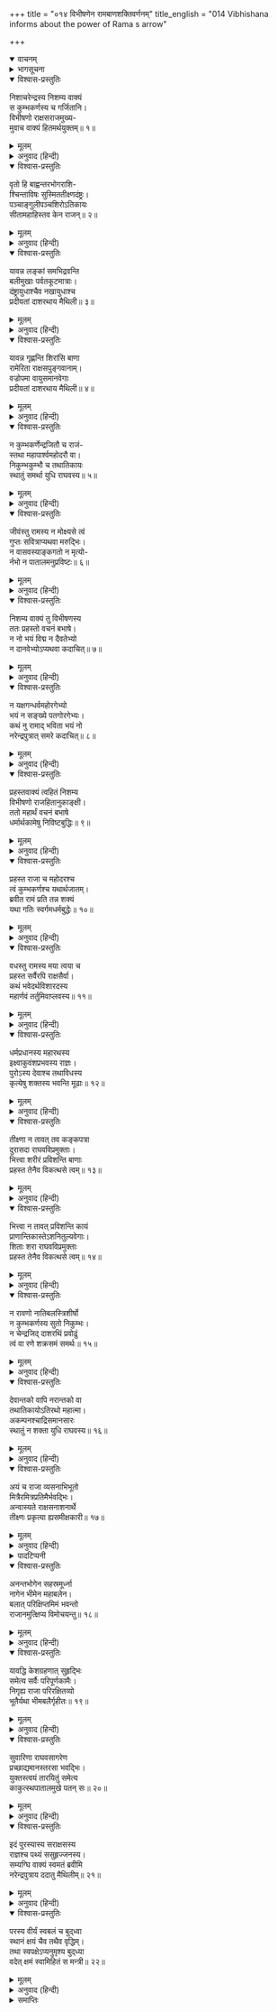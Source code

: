 +++
title = "०१४ विभीषणेन रामबाणशक्तिवर्णनम्"
title_english = "014 Vibhishana informs about the power of Rama s arrow"

+++
<details open><summary>वाचनम्</summary>
<div caption="श्रीराम-हरिसीताराममूर्ति-घनपाठिभ्यां वचनम्" class="audioEmbed" src="https://archive.org/download/Ramayana-recitation-Sriram-harisItArAmamUrti-Ghanapaati-v2/Kanda_6/Kanda_6_YK-014-Vibhishana_informs_about_the_power_of_Rama_s_arrow.mp3"></div>
</details>

<details><summary>भागसूचना</summary>

14. विभीषणका रामको अजेय बताकर उनके पास सीताको लौटा देनेकी सम्मति देना
</details>

<details open><summary>विश्वास-प्रस्तुतिः</summary>

निशाचरेन्द्रस्य निशम्य वाक्यं  
स कुम्भकर्णस्य च गर्जितानि।  
विभीषणो राक्षसराजमुख्य-  
मुवाच वाक्यं हितमर्थयुक्तम्॥ १॥
</details>

<details><summary>मूलम्</summary>

निशाचरेन्द्रस्य निशम्य वाक्यं  
स कुम्भकर्णस्य च गर्जितानि।  
विभीषणो राक्षसराजमुख्य-  
मुवाच वाक्यं हितमर्थयुक्तम्॥ १॥
</details>

<details><summary>अनुवाद (हिन्दी)</summary>

राक्षसराज रावणके इन वचनों और कुम्भकर्णकी गर्जनाओंको सुनकर विभीषणने रावणसे ये सार्थक और हितकारी वचन कहे—॥ १॥
</details>

<details open><summary>विश्वास-प्रस्तुतिः</summary>

वृतो हि बाह्वन्तरभोगराशि-  
श्चिन्ताविषः सुस्मिततीक्ष्णदंष्ट्रः।  
पञ्चाङ्गुलीपञ्चशिरोऽतिकायः  
सीतामहाहिस्तव केन राजन्॥ २॥
</details>

<details><summary>मूलम्</summary>

वृतो हि बाह्वन्तरभोगराशि-  
श्चिन्ताविषः सुस्मिततीक्ष्णदंष्ट्रः।  
पञ्चाङ्गुलीपञ्चशिरोऽतिकायः  
सीतामहाहिस्तव केन राजन्॥ २॥
</details>

<details><summary>अनुवाद (हिन्दी)</summary>

‘राजन्! सीता नामधारी विशालकाय महान् सर्पको किसने आपके गलेमें बाँध दिया है? उसके हृदयका भाग ही उस सर्पका शरीर है, चिन्ता ही विष है, सुन्दर मुसकान ही तीखी दाढ़ हैं और प्रत्येक हाथकी पाँच-पाँच अङ्गुलियाँ ही इस सर्पके पाँच सिर हैं॥ २॥
</details>

<details open><summary>विश्वास-प्रस्तुतिः</summary>

यावन्न लङ्कां समभिद्रवन्ति  
बलीमुखाः पर्वतकूटमात्राः।  
दंष्ट्रायुधाश्चैव नखायुधाश्च  
प्रदीयतां दाशरथाय मैथिली॥ ३॥
</details>

<details><summary>मूलम्</summary>

यावन्न लङ्कां समभिद्रवन्ति  
बलीमुखाः पर्वतकूटमात्राः।  
दंष्ट्रायुधाश्चैव नखायुधाश्च  
प्रदीयतां दाशरथाय मैथिली॥ ३॥
</details>

<details><summary>अनुवाद (हिन्दी)</summary>

‘जबतक पर्वत-शिखरके समान ऊँचे वानर, जिनके दाँत और नख ही आयुध हैं, लङ्कापर चढ़ाई नहीं करते, तभीतक आप दशरथनन्दन श्रीरामके हाथमें मिथिलेशकुमारी सीताको सौंप दीजिये॥ ३॥
</details>

<details open><summary>विश्वास-प्रस्तुतिः</summary>

यावन्न गृह्णन्ति शिरांसि बाणा  
रामेरिता राक्षसपुङ्गवानाम्।  
वज्रोपमा वायुसमानवेगाः  
प्रदीयतां दाशरथाय मैथिली॥ ४॥
</details>

<details><summary>मूलम्</summary>

यावन्न गृह्णन्ति शिरांसि बाणा  
रामेरिता राक्षसपुङ्गवानाम्।  
वज्रोपमा वायुसमानवेगाः  
प्रदीयतां दाशरथाय मैथिली॥ ४॥
</details>

<details><summary>अनुवाद (हिन्दी)</summary>

‘जबतक श्रीरामचन्द्रजीके चलाये हुए वायुके समान वेगशाली तथा वज्रतुल्य बाण राक्षसशिरोमणियोंके सिर नहीं काट रहे हैं, तभीतक आप दशरथनन्दन श्रीरामकी सेवामें सीताजीको समर्पित कर दीजिये॥ ४॥
</details>

<details open><summary>विश्वास-प्रस्तुतिः</summary>

न कुम्भकर्णेन्द्रजितौ च राजं-  
स्तथा महापार्श्वमहोदरौ वा।  
निकुम्भकुम्भौ च तथातिकायः  
स्थातुं समर्था युधि राघवस्य॥ ५॥
</details>

<details><summary>मूलम्</summary>

न कुम्भकर्णेन्द्रजितौ च राजं-  
स्तथा महापार्श्वमहोदरौ वा।  
निकुम्भकुम्भौ च तथातिकायः  
स्थातुं समर्था युधि राघवस्य॥ ५॥
</details>

<details><summary>अनुवाद (हिन्दी)</summary>

‘राजन्! ये कुम्भकर्ण, इन्द्रजित् , महापार्श्व, महोदर, निकुम्भ, कुम्भ और अतिकाय—कोई भी समराङ्गणमें श्रीरघुनाथजीके सामने नहीं ठहर सकते हैं॥ ५॥
</details>

<details open><summary>विश्वास-प्रस्तुतिः</summary>

जीवंस्तु रामस्य न मोक्ष्यसे त्वं  
गुप्तः सवित्राप्यथवा मरुद्भिः।  
न वासवस्याङ्कगतो न मृत्यो-  
र्नभो न पातालमनुप्रविष्टः॥ ६॥
</details>

<details><summary>मूलम्</summary>

जीवंस्तु रामस्य न मोक्ष्यसे त्वं  
गुप्तः सवित्राप्यथवा मरुद्भिः।  
न वासवस्याङ्कगतो न मृत्यो-  
र्नभो न पातालमनुप्रविष्टः॥ ६॥
</details>

<details><summary>अनुवाद (हिन्दी)</summary>

‘यदि सूर्य या वायु आपकी रक्षा करें, इन्द्र या यम आपको गोदमें छिपा लें अथवा आप आकाश या पातालमें घुस जायँ तो भी श्रीरामके हाथसे जीवित नहीं बच सकेंगे’॥ ६॥
</details>

<details open><summary>विश्वास-प्रस्तुतिः</summary>

निशम्य वाक्यं तु विभीषणस्य  
ततः प्रहस्तो वचनं बभाषे।  
न नो भयं विद्म न दैवतेभ्यो  
न दानवेभ्योऽप्यथवा कदाचित्॥ ७॥
</details>

<details><summary>मूलम्</summary>

निशम्य वाक्यं तु विभीषणस्य  
ततः प्रहस्तो वचनं बभाषे।  
न नो भयं विद्म न दैवतेभ्यो  
न दानवेभ्योऽप्यथवा कदाचित्॥ ७॥
</details>

<details><summary>अनुवाद (हिन्दी)</summary>

विभीषणकी यह बात सुनकर प्रहस्तने कहा—‘हम देवताओं अथवा दानवोंसे कभी नहीं डरते। भय क्या वस्तु है? यह हम जानते ही नहीं हैं॥ ७॥
</details>

<details open><summary>विश्वास-प्रस्तुतिः</summary>

न यक्षगन्धर्वमहोरगेभ्यो  
भयं न सङ्ख्ये पतगोरगेभ्यः।  
कथं नु रामाद् भविता भयं नो  
नरेन्द्रपुत्रात् समरे कदाचित्॥ ८॥
</details>

<details><summary>मूलम्</summary>

न यक्षगन्धर्वमहोरगेभ्यो  
भयं न सङ्ख्ये पतगोरगेभ्यः।  
कथं नु रामाद् भविता भयं नो  
नरेन्द्रपुत्रात् समरे कदाचित्॥ ८॥
</details>

<details><summary>अनुवाद (हिन्दी)</summary>

‘हमें युद्धमें यक्षों, गन्धर्वों, बड़े-बड़े नागों, पक्षियों और सर्पोंसे भी भय नहीं होता है; फिर समराङ्गणमें राजकुमार रामसे हमें कभी भी कैसे भय होगा?’॥ ८॥
</details>

<details open><summary>विश्वास-प्रस्तुतिः</summary>

प्रहस्तवाक्यं त्वहितं निशम्य  
विभीषणो राजहितानुकाङ्क्षी।  
ततो महार्थं वचनं बभाषे  
धर्मार्थकामेषु निविष्टबुद्धिः॥ ९॥
</details>

<details><summary>मूलम्</summary>

प्रहस्तवाक्यं त्वहितं निशम्य  
विभीषणो राजहितानुकाङ्क्षी।  
ततो महार्थं वचनं बभाषे  
धर्मार्थकामेषु निविष्टबुद्धिः॥ ९॥
</details>

<details><summary>अनुवाद (हिन्दी)</summary>

विभीषण राजा रावणके सच्चे हितैषी थे। उनकी बुद्धिका धर्म, अर्थ और काममें अच्छा प्रवेश था। उन्होंने प्रहस्तके अहितकर वचन सुनकर यह महान् अर्थसे युक्त बात कही—॥ ९॥
</details>

<details open><summary>विश्वास-प्रस्तुतिः</summary>

प्रहस्त राजा च महोदरश्च  
त्वं कुम्भकर्णश्च यथार्थजातम्।  
ब्रवीत रामं प्रति तन्न शक्यं  
यथा गतिः स्वर्गमधर्मबुद्धेः॥ १०॥
</details>

<details><summary>मूलम्</summary>

प्रहस्त राजा च महोदरश्च  
त्वं कुम्भकर्णश्च यथार्थजातम्।  
ब्रवीत रामं प्रति तन्न शक्यं  
यथा गतिः स्वर्गमधर्मबुद्धेः॥ १०॥
</details>

<details><summary>अनुवाद (हिन्दी)</summary>

‘प्रहस्त! महाराज रावण, महोदर, तुम और कुम्भकर्ण—श्रीरामके प्रति जो कुछ कह रहे हो, वह सब तुम्हारे किये नहीं हो सकता। ठीक उसी तरह, जैसे पापात्मा पुरुषकी स्वर्गमें पहुँच नहीं हो सकती है॥ १०॥
</details>

<details open><summary>विश्वास-प्रस्तुतिः</summary>

वधस्तु रामस्य मया त्वया च  
प्रहस्त सर्वैरपि राक्षसैर्वा।  
कथं भवेदर्थविशारदस्य  
महार्णवं तर्तुमिवाप्लवस्य॥ ११॥
</details>

<details><summary>मूलम्</summary>

वधस्तु रामस्य मया त्वया च  
प्रहस्त सर्वैरपि राक्षसैर्वा।  
कथं भवेदर्थविशारदस्य  
महार्णवं तर्तुमिवाप्लवस्य॥ ११॥
</details>

<details><summary>अनुवाद (हिन्दी)</summary>

‘प्रहस्त! श्रीराम अर्थविशारद हैं—समस्त कार्योंके साधनमें कुशल हैं। जैसे बिना जहाज या नौकाके कोई महासागरको पार नहीं कर सकता, उसी प्रकार मुझसे, तुमसे अथवा समस्त राक्षसोंसे भी श्रीरामका वध होना कैसे सम्भव है?॥ ११॥
</details>

<details open><summary>विश्वास-प्रस्तुतिः</summary>

धर्मप्रधानस्य महारथस्य  
इक्ष्वाकुवंशप्रभवस्य राज्ञः।  
पुरोऽस्य देवाश्च तथाविधस्य  
कृत्येषु शक्तस्य भवन्ति मूढाः॥ १२॥
</details>

<details><summary>मूलम्</summary>

धर्मप्रधानस्य महारथस्य  
इक्ष्वाकुवंशप्रभवस्य राज्ञः।  
पुरोऽस्य देवाश्च तथाविधस्य  
कृत्येषु शक्तस्य भवन्ति मूढाः॥ १२॥
</details>

<details><summary>अनुवाद (हिन्दी)</summary>

‘श्रीराम धर्मको ही प्रधान वस्तु मानते हैं। उनका प्रादुर्भाव इक्ष्वाकुकुलमें हुआ है। वे सभी कार्योंके सम्पादनमें समर्थ और महारथी वीर हैं (उन्होंने विराध, कबन्ध और वाली-जैसे वीरोंको बात-की-बातमें यमलोक भेज दिया था)। ऐसे प्रसिद्ध पराक्रमी राजा श्रीरामसे सामना पड़नेपर तो देवता भी अपनी हेकड़ी भूल जायँगे (फिर हमारी-तुम्हारी तो बात ही क्या है?)॥ १२॥
</details>

<details open><summary>विश्वास-प्रस्तुतिः</summary>

तीक्ष्णा न तावत् तव कङ्कपत्रा  
दुरासदा राघवविप्रमुक्ताः।  
भित्त्वा शरीरं प्रविशन्ति बाणाः  
प्रहस्त तेनैव विकत्थसे त्वम्॥ १३॥
</details>

<details><summary>मूलम्</summary>

तीक्ष्णा न तावत् तव कङ्कपत्रा  
दुरासदा राघवविप्रमुक्ताः।  
भित्त्वा शरीरं प्रविशन्ति बाणाः  
प्रहस्त तेनैव विकत्थसे त्वम्॥ १३॥
</details>

<details><summary>अनुवाद (हिन्दी)</summary>

‘प्रहस्त! अभीतक श्रीरामके चलाये हुए कङ्कपत्रयुक्त, दुर्जय एवं तीखे बाण तुम्हारे शरीरको विदीर्ण करके भीतर नहीं घुसे हैं; इसीलिये तुम बढ़-बढ़कर बोल रहे हो॥ १३॥
</details>

<details open><summary>विश्वास-प्रस्तुतिः</summary>

भित्त्वा न तावत् प्रविशन्ति कायं  
प्राणान्तिकास्तेऽशनितुल्यवेगाः।  
शिताः शरा राघवविप्रमुक्ताः  
प्रहस्त तेनैव विकत्थसे त्वम्॥ १४॥
</details>

<details><summary>मूलम्</summary>

भित्त्वा न तावत् प्रविशन्ति कायं  
प्राणान्तिकास्तेऽशनितुल्यवेगाः।  
शिताः शरा राघवविप्रमुक्ताः  
प्रहस्त तेनैव विकत्थसे त्वम्॥ १४॥
</details>

<details><summary>अनुवाद (हिन्दी)</summary>

‘प्रहस्त! श्रीरामके बाण वज्रके समान वेगशाली होते हैं। वे प्राणोंका अन्त करके ही छोड़ते हैं। श्रीरघुनाथजीके धनुषसे छूटे हुए वे तीखे बाण तुम्हारे शरीरको फोड़कर अंदर नहीं घुसे हैं; इसीलिये तुम इतनी शेखी बघारते हो॥ १४॥
</details>

<details open><summary>विश्वास-प्रस्तुतिः</summary>

न रावणो नातिबलस्त्रिशीर्षो  
न कुम्भकर्णस्य सुतो निकुम्भः।  
न चेन्द्रजिद् दाशरथिं प्रवोढुं  
त्वं वा रणे शक्रसमं समर्थः॥ १५॥
</details>

<details><summary>मूलम्</summary>

न रावणो नातिबलस्त्रिशीर्षो  
न कुम्भकर्णस्य सुतो निकुम्भः।  
न चेन्द्रजिद् दाशरथिं प्रवोढुं  
त्वं वा रणे शक्रसमं समर्थः॥ १५॥
</details>

<details><summary>अनुवाद (हिन्दी)</summary>

‘रावण, महाबली त्रिशिरा, कुम्भकर्णकुमार निकुम्भ और इन्द्रविजयी मेघनाद भी समराङ्गणमें इन्द्रतुल्य तेजस्वी दशरथनन्दन श्रीरामका वेग सहन करनेमें समर्थ नहीं हैं॥ १५॥
</details>

<details open><summary>विश्वास-प्रस्तुतिः</summary>

देवान्तको वापि नरान्तको वा  
तथातिकायोऽतिरथो महात्मा।  
अकम्पनश्चाद्रिसमानसारः  
स्थातुं न शक्ता युधि राघवस्य॥ १६॥
</details>

<details><summary>मूलम्</summary>

देवान्तको वापि नरान्तको वा  
तथातिकायोऽतिरथो महात्मा।  
अकम्पनश्चाद्रिसमानसारः  
स्थातुं न शक्ता युधि राघवस्य॥ १६॥
</details>

<details><summary>अनुवाद (हिन्दी)</summary>

‘देवान्तक, नरान्तक, अतिकाय, महाकाय, अतिरथ तथा पर्वतके समान शक्तिशाली अकम्पन भी युद्धभूमिमें श्रीरघुनाथजीके सामने नहीं ठहर सकते हैं॥ १६॥
</details>

<details open><summary>विश्वास-प्रस्तुतिः</summary>

अयं च राजा व्यसनाभिभूतो  
मित्रैरमित्रप्रतिमैर्भवद्भिः।  
अन्वास्यते राक्षसनाशनार्थे  
तीक्ष्णः प्रकृत्या ह्यसमीक्षकारी॥ १७॥
</details>

<details><summary>मूलम्</summary>

अयं च राजा व्यसनाभिभूतो  
मित्रैरमित्रप्रतिमैर्भवद्भिः।  
अन्वास्यते राक्षसनाशनार्थे  
तीक्ष्णः प्रकृत्या ह्यसमीक्षकारी॥ १७॥
</details>

<details><summary>अनुवाद (हिन्दी)</summary>

‘ये महाराज रावण तो व्यसनोंके* वशीभूत हैं, इसलिये सोच-विचारकर काम नहीं करते हैं। इसके सिवा ये स्वभावसे ही कठोर हैं तथा राक्षसोंके सत्यानाशके लिये तुम-जैसे शत्रुतुल्य मित्रकी सेवामें उपस्थित रहते हैं॥
</details>

<details><summary>पादटिप्पनी</summary>

* राजाओंमें सात व्यसन माने गये हैं—  
वाग्दण्डयोस्तु पारुष्यमर्थदूषणमेव च।  
पानं स्त्री मृगया द्यूतं व्यसनं सप्तधा प्रभो॥  
(कामन्दक नीतिका वचन गोविन्दराजकी टीका रामायण-भूषणसे) वाणी और दण्डकी कठोरता, धनका अपव्यय, मद्यपान, स्त्री, मृगया और द्यूत—ये राजाके सात प्रकारके व्यसन हैं।
</details>

<details open><summary>विश्वास-प्रस्तुतिः</summary>

अनन्तभोगेन सहस्रमूर्ध्ना  
नागेन भीमेन महाबलेन।  
बलात् परिक्षिप्तमिमं भवन्तो  
राजानमुत्क्षिप्य विमोचयन्तु॥ १८॥
</details>

<details><summary>मूलम्</summary>

अनन्तभोगेन सहस्रमूर्ध्ना  
नागेन भीमेन महाबलेन।  
बलात् परिक्षिप्तमिमं भवन्तो  
राजानमुत्क्षिप्य विमोचयन्तु॥ १८॥
</details>

<details><summary>अनुवाद (हिन्दी)</summary>

‘अनन्त शारीरिक बलसे सम्पन्न, सहस्र फनवाले और महान् बलशाली भयंकर नागने इस राजाको बलपूर्वक अपने शरीरसे आवेष्टित कर रखा है। तुम सब लोग मिलकर इसे बन्धनसे बाहर करके प्राणसंकटसे बचाओ (अर्थात् श्रीरामचन्द्रजीके साथ वैर बाँधना महान् सर्पके शरीरसे आवेष्टित होनेके समान है। इस भावको व्यक्त करनेके कारण यहाँ निदर्शना अलङ्कार व्यंग्य है)॥ १८॥
</details>

<details open><summary>विश्वास-प्रस्तुतिः</summary>

यावद्धि केशग्रहणात् सुहृद्भिः  
समेत्य सर्वैः परिपूर्णकामैः।  
निगृह्य राजा परिरक्षितव्यो  
भूतैर्यथा भीमबलैर्गृहीतः॥ १९॥
</details>

<details><summary>मूलम्</summary>

यावद्धि केशग्रहणात् सुहृद्भिः  
समेत्य सर्वैः परिपूर्णकामैः।  
निगृह्य राजा परिरक्षितव्यो  
भूतैर्यथा भीमबलैर्गृहीतः॥ १९॥
</details>

<details><summary>अनुवाद (हिन्दी)</summary>

‘इस राजासे अबतक आपलोगोंकी सभी कामनाएँ पूर्ण हुई हैं। आप सब लोग इसके हितैषी सुहृद् हैं। अतः जैसे भयंकर बलशाली भूतोंसे गृहीत हुए पुरुषको उसके हितैषी आत्मीयजन उसके प्रति बलपूर्वक व्यवहार करके भी उसकी रक्षा करते हैं, उसी प्रकार आप सब लोग एकमत होकर—आवश्यकता हो तो इसके केश पकड़कर भी इसे अनुचित मार्गपर जानेसे रोकें और सब प्रकारसे इसकी रक्षा करें॥ १९॥
</details>

<details open><summary>विश्वास-प्रस्तुतिः</summary>

सुवारिणा राघवसागरेण  
प्रच्छाद्यमानस्तरसा भवद्भिः।  
युक्तस्त्वयं तारयितुं समेत्य  
काकुत्स्थपातालमुखे पतन् सः॥ २०॥
</details>

<details><summary>मूलम्</summary>

सुवारिणा राघवसागरेण  
प्रच्छाद्यमानस्तरसा भवद्भिः।  
युक्तस्त्वयं तारयितुं समेत्य  
काकुत्स्थपातालमुखे पतन् सः॥ २०॥
</details>

<details><summary>अनुवाद (हिन्दी)</summary>

‘उत्तम चरित्ररूपी जलसे परिपूर्ण श्रीरघुनाथरूपी समुद्र इसे डुबो रहा है अथवा यों समझो कि यह श्रीरामरूपी पातालके गहरे गर्तमें गिर रहा है। ऐसी दशामें तुम सब लोगोंको मिलकर इसका उद्धार करना चाहिये॥ २०॥
</details>

<details open><summary>विश्वास-प्रस्तुतिः</summary>

इदं पुरस्यास्य सराक्षसस्य  
राज्ञश्च पथ्यं ससुहृज्जनस्य।  
सम्यग्घि वाक्यं स्वमतं ब्रवीमि  
नरेन्द्रपुत्राय ददातु मैथिलीम्॥ २१॥
</details>

<details><summary>मूलम्</summary>

इदं पुरस्यास्य सराक्षसस्य  
राज्ञश्च पथ्यं ससुहृज्जनस्य।  
सम्यग्घि वाक्यं स्वमतं ब्रवीमि  
नरेन्द्रपुत्राय ददातु मैथिलीम्॥ २१॥
</details>

<details><summary>अनुवाद (हिन्दी)</summary>

‘मैं तो राक्षसोंसहित इस सारे नगरके और सुहृदोंसहित स्वयं महाराजके हितके लिये अपनी यही उत्तम सम्मति देता हूँ कि ‘ये राजकुमार श्रीरामके हाथोंमें मिथिलेशकुमारी सीताको सौंप दें’॥ २१॥
</details>

<details open><summary>विश्वास-प्रस्तुतिः</summary>

परस्य वीर्यं स्वबलं च बुद्‍ध्वा  
स्थानं क्षयं चैव तथैव वृद्धिम्।  
तथा स्वपक्षेऽप्यनुमृश्य बुद‍्ध्या  
वदेत् क्षमं स्वामिहितं स मन्त्री॥ २२॥
</details>

<details><summary>मूलम्</summary>

परस्य वीर्यं स्वबलं च बुद्‍ध्वा  
स्थानं क्षयं चैव तथैव वृद्धिम्।  
तथा स्वपक्षेऽप्यनुमृश्य बुद‍्ध्या  
वदेत् क्षमं स्वामिहितं स मन्त्री॥ २२॥
</details>

<details><summary>अनुवाद (हिन्दी)</summary>

‘वास्तवमें सच्चा मन्त्री वही है जो अपने और शत्रु-पक्षके बल-पराक्रमको समझकर तथा दोनों पक्षोंकी स्थिति, हानि और वृद्धिका अपनी बुद्धिके द्वारा विचार करके जो स्वामीके लिये हितकर और उचित हो वही बात कहे’॥ २२॥
</details>

<details><summary>समाप्तिः</summary>

इत्यार्षे श्रीमद्रामायणे वाल्मीकीये आदिकाव्ये युद्धकाण्डे चतुर्दशः सर्गः॥ १४॥  
इस प्रकार श्रीवाल्मीकिनिर्मित आर्षरामायण आदिकाव्यके युद्धकाण्डमें चौदहवाँ सर्ग पूरा हुआ॥ १४॥
</details>

